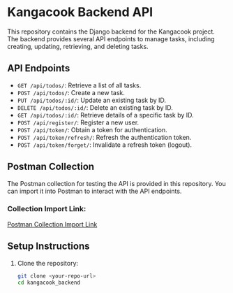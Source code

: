 # Kangacook Backend API

This repository contains the Django backend for the Kangacook project. The backend provides several API endpoints to manage tasks, including creating, updating, retrieving, and deleting tasks.

## API Endpoints

- `GET /api/todos/`: Retrieve a list of all tasks.
- `POST /api/todos/`: Create a new task.
- `PUT /api/todos/:id/`: Update an existing task by ID.
- `DELETE /api/todos/:id/`: Delete an existing task by ID.
- `GET /api/todos/:id/`: Retrieve details of a specific task by ID.
- `POST /api/register/`: Register a new user.
- `POST /api/token/`: Obtain a token for authentication.
- `POST /api/token/refresh/`: Refresh the authentication token.
- `POST /api/token/forget/`: Invalidate a refresh token (logout).

## Postman Collection

The Postman collection for testing the API is provided in this repository. You can import it into Postman to interact with the API endpoints.

### Collection Import Link:
[Postman Collection Import Link](https://restless-firefly-21235.postman.co/workspace/New-Team-Workspace~aad623ce-767d-4e1e-a51e-9190b784bced/collection/7024852-cc1dfa40-59fe-4f7b-b574-4f58e91fbdb4?action=share&creator=7024852)


## Setup Instructions

1. Clone the repository:
   ```bash
   git clone <your-repo-url>
   cd kangacook_backend
